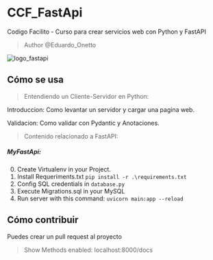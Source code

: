 # CCF_FastApi
Codigo Facilito - Curso para crear servicios web con Python y FastAPI

> Author @Eduardo_Onetto

<img src="https://cosasdedevs.com/media/sections/images/fastapi.png" alt="logo_fastapi" title="Logo FastAPI">


## Cómo se usa    
>Entendiendo un Cliente-Servidor en Python:

Introduccion: Como levantar un servidor y cargar una pagina web.

Validacion: Como validar con Pydantic y Anotaciones.

>Contenido relacionado a FastAPI:
##### MyFastApi:
0. Create Virtualenv in your Project.
1. Install Requeriments.txt `pip install -r .\requirements.txt`
2. Config SQL credentials in `database.py`
2. Execute Migrations.sql in your MySQL
3. Run server with this command: `uvicorn main:app --reload`

## Cómo contribuir
Puedes crear un pull request al proyecto

>Show Methods enabled: localhost:8000/docs